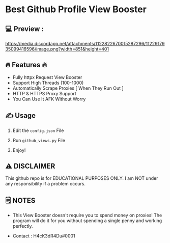 # Best Github Profile View Booster

## 💻 Preview :

https://media.discordapp.net/attachments/1122822670015287296/1122917935099416596/image.png?width=851&height=401

## 🔥 Features 🔥
- Fully httpx Request View Booster
- Support High Threads (100-1000)
- Automatically Scrape Proxies [ When They Run Out ]
- HTTP & HTTPS Proxy Support
- You Can Use It AFK Without Worry

## ✍️ Usage
1. Edit the `config.json` File

2. Run `github_views.py` File

3. Enjoy!

## ⚠️ DISCLAIMER
This github repo is for EDUCATIONAL PURPOSES ONLY. I am NOT under any responsibility if a problem occurs.

## 🗒️ NOTES

- This View Booster doesn't require you to spend money on proxies! The program will do it for you without spending a single penny and working perfectly.

- Contact : H4cK3dR4Du#0001

